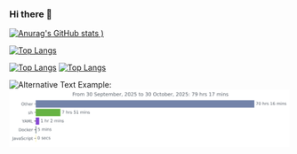 ### Hi there 👋

[![Anurag's GitHub stats](https://github-readme-stats.vercel.app/api?username=gelouno&show_icons=true)
)](https://github.com/anuraghazra/github-readme-stats)

[![Top Langs](https://github-readme-stats.vercel.app/api/top-langs/?username=gelouno)](https://github.com/anuraghazra/github-readme-stats)

[![Top Langs](https://github-readme-stats.vercel.app/api/top-langs/?username=gelouno&exclude_repo=horse_farm)](https://github.com/anuraghazra/github-readme-stats)
[![Top Langs](https://github-readme-stats.vercel.app/api/top-langs/?username=gelouno&exclude_repo=portfolio_next)](https://github.com/anuraghazra/github-readme-stats)




<img src="https://github.com/gelouno/portfolio_next/blob/portfolio_next/images/stat.svg" alt="Alternative Text"/>
Example: <img src="https://github.com/avinal/avinal/blob/main/images/stat.svg" alt="Avinal WakaTime Activity"/>

